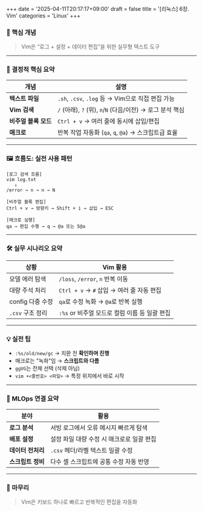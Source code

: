+++
date = '2025-04-11T20:17:17+09:00'
draft = false
title = '[리눅스] 6장. Vim'
categories = 'Linux'
+++

### 📌 핵심 개념

> Vim은 “로그 + 설정 + 데이터 편집”을 위한 실무형 텍스트 도구
> 

---

### 🧠 결정적 핵심 요약

| 개념 | 설명 |
| --- | --- |
| **텍스트 파일** | `.sh`, `.csv`, `.log` 등 → Vim으로 직접 편집 가능 |
| **Vim 검색** | `/` (아래), `?` (위), `n`/`N` (다음/이전) → 로그 분석 핵심 |
| **비주얼 블록 모드** | `Ctrl + v` → 여러 줄에 동시에 삽입/편집 |
| **매크로** | 반복 작업 자동화 (`qa`, `q`, `@a`) → 스크립트급 효율 |

---

### 🖼️ 흐름도: 실전 사용 패턴

```
[로그 검색 흐름]
vim log.txt
   ↓
/error → n → n → N

[비주얼 블록 편집]
Ctrl + v → 방향키 → Shift + i → 삽입 → ESC

[매크로 실행]
qa → 편집 수행 → q → @a 또는 5@a
```

---

### 🛠️ 실무 시나리오 요약

| 상황 | Vim 활용 |
| --- | --- |
| 모델 에러 탐색 | `/loss`, `/error`, `n` 반복 이동 |
| 대량 주석 처리 | `Ctrl + v` → `#` 삽입 → 여러 줄 자동 편집 |
| config 다중 수정 | `qa`로 수정 녹화 → `@a`로 반복 실행 |
| `.csv` 구조 정리 | `:%s` or 비주얼 모드로 컬럼 이름 등 일괄 편집 |

---

### 💡 실전 팁

- `:%s/old/new/gc` → 치환 전 **확인하며 진행**
- 매크로는 "녹화"임 → **스크립트와 다름**
- `ggVG`는 전체 선택 (삭제 아님)
- `vim +<줄번호> <파일>` → 특정 위치에서 바로 시작

---

### 🧩 MLOps 연결 요약

| 분야 | 활용 |
| --- | --- |
| **로그 분석** | 서빙 로그에서 오류 메시지 빠르게 탐색 |
| **배포 설정** | 설정 파일 대량 수정 시 매크로로 일괄 편집 |
| **데이터 전처리** | `.csv` 헤더/라벨 텍스트 일괄 수정 |
| **스크립트 정비** | 다수 셸 스크립트에 공통 수정 자동 반영 |

---

### 🏁 마무리

> Vim은 키보드 하나로 빠르고 반복적인 편집을 자동화
>
